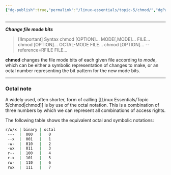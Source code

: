 ```yaml
---
{"dg-publish":true,"permalink":"/linux-essentials/topic-5/chmod/","dgPassFrontmatter":true}
---
```


---
___Change file mode bits___

> [!Important] Syntax
> chmod [OPTION]... MODE[,MODE]... FILE...
chmod [OPTION]... OCTAL-MODE FILE...
chmod [OPTION]... --reference=RFILE FILE...

**chmod** changes the file mode bits of each given file according to _mode_, which can be either a symbolic representation of changes to make, or an octal number representing the bit pattern for the new mode bits.

---
### Octal note
A widely used, often shorter, form of calling [[Linux Essentials/Topic 5/chmod\|chmod]] is by use of the octal notation. This is a combination of three numbers by which we can represent all combinations of access rights.

The following table shows the equivalent octal and symbolic notations:
```bash
r/w/x | binary | octal
 ---  |  000   |   0
 --x  |  001   |   1
 -w-  |  010   |   2
 -wx  |  011   |   3
 r--  |  100   |   4
 r-x  |  101   |   5
 rw-  |  110   |   6
 rwx  |  111   |   7
```
